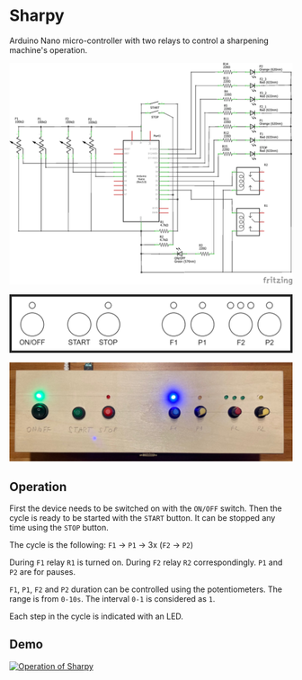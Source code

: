 # Sharpy
Arduino Nano micro-controller with two relays to control a sharpening machine's operation.

![Schematic](https://raw.githubusercontent.com/mdavid626/sharpy/main/docs/schematic.png)

![Box Design](https://raw.githubusercontent.com/mdavid626/sharpy/main/docs/box-design.png)

![Box](https://raw.githubusercontent.com/mdavid626/sharpy/main/docs/box.jpg)

## Operation
First the device needs to be switched on with the `ON/OFF` switch. Then the cycle is ready to be started with the `START` button. It can be stopped any time using the `STOP` button.

The cycle is the following: `F1` -> `P1` -> 3x (`F2` -> `P2`)

During `F1` relay `R1` is turned on. During `F2` relay `R2` correspondingly. `P1` and `P2` are for pauses.

`F1`, `P1`, `F2` and `P2` duration can be controlled using the potentiometers. The range is from `0-10s`. The interval `0-1` is considered as `1`.

Each step in the cycle is indicated with an LED.

## Demo

[![Operation of Sharpy](https://img.youtube.com/vi/Y7pW9tye7fA/0.jpg)](https://www.youtube.com/watch?v=Y7pW9tye7fA)

